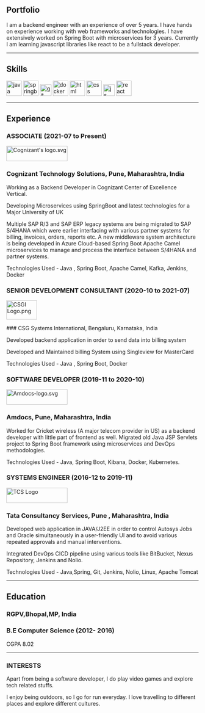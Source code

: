 ## Portfolio

I am a backend engineer with an experience of over 5 years. I have hands on experience working with web frameworks and technologies. I have extensively worked on Spring Boot with microservices for 3 years. Currently I am learning javascript libraries like react to be a fullstack developer.

---

## Skills

<p align='left'>
  <img src="https://img.icons8.com/color/48/000000/java-coffee-cup-logo--v1.png" alt="java" width="40" height="40">
  <img src="https://img.icons8.com/color/48/000000/spring-logo.png" alt="springboot" width="40" height="40">
  <img src="https://img.icons8.com/color/48/000000/git.png" height='30' width='auto' alt="git">
  <img src="https://img.icons8.com/color/48/000000/docker.png" alt="docker" width="auto" height="40"/>
  <img src="https://upload.wikimedia.org/wikipedia/commons/thumb/6/61/HTML5_logo_and_wordmark.svg/2048px-HTML5_logo_and_wordmark.svg.png" alt="html" width="40" height="40">
  <img src='https://upload.wikimedia.org/wikipedia/commons/thumb/d/d5/CSS3_logo_and_wordmark.svg/1200px-CSS3_logo_and_wordmark.svg.png' alt="css" width="40" height="40">
  <img src='https://upload.wikimedia.org/wikipedia/commons/6/6a/JavaScript-logo.png' height='30' width='auto' alt="js">
   <img src="https://upload.wikimedia.org/wikipedia/commons/thumb/a/a7/React-icon.svg/1280px-React-icon.svg.png" alt="react" width="auto" height="40"/>
</p>

---

## Experience

### **ASSOCIATE (2021-07 to Present)**


<p align='left'>
<img src="https://upload.wikimedia.org/wikipedia/commons/thumb/5/5b/Cognizant%27s_logo.svg/1200px-Cognizant%27s_logo.svg.png" alt="Cognizant's logo.svg" width="160" height="40">
</p>

### Cognizant Technology Solutions, Pune, Maharashtra, India

Working as a Backend Developer in Cognizant Center of Excellence Vertical.

Developing Microservices using SpringBoot and latest technologies for a Major University of UK

Multiple SAP R/3 and SAP ERP legacy systems are being migrated to SAP S/4HANA which were earlier interfacing with various partner systems for billing, invoices, orders, reports etc. A new middleware system architecture is being developed in Azure Cloud-based Spring Boot Apache Camel microservices to manage and process the interface between S/4HANA and partner systems.

Technologies Used - Java , Spring Boot, Apache Camel, Kafka, Jenkins, Docker

### **SENIOR DEVELOPMENT CONSULTANT (2020-10 to 2021-07)**

<p align='left'><img src="https://upload.wikimedia.org/wikipedia/commons/0/03/CSGI_Logo.png" alt="CSGI Logo.png"  width="80" height="50">
</p>
### CSG Systems International, Bengaluru, Karnataka, India

Developed backend application in order to send data into billing system

Developed and Maintained billing System using Singleview for MasterCard

Technologies Used - Java , Spring Boot, Docker

### **SOFTWARE DEVELOPER (2019-11 to 2020-10)**
<p align='left'>
    <img src="https://upload.wikimedia.org/wikipedia/commons/thumb/b/bd/Amdocs-2017-brand-mark.svg/1200px-Amdocs-2017-brand-mark.svg.png" alt="Amdocs-logo.svg" width="160" height="40">
</p>

### Amdocs, Pune, Maharashtra, India

Worked for Cricket wireless (A major telecom provider in US) as a backend developer with little part of frontend as well.
Migrated old Java JSP Servlets project to Spring Boot framework using microservices and DevOps methodologies.

Technologies Used - Java, Spring Boot, Kibana, Docker, Kubernetes.

### **SYSTEMS ENGINEER (2016-12 to 2019-11)**

<p align='left'>
<img src="https://upload.wikimedia.org/wikipedia/en/thumb/a/a3/TCS_Official_Logo.svg/1200px-TCS_Official_Logo.svg.png" alt="TCS Logo" width="160" height="40">
</p>

### Tata Consultancy Services, Pune , Maharashtra, India

Developed web application in JAVA/J2EE in order to control Autosys Jobs and Oracle simultaneously in a user-friendly UI and to avoid various repeated approvals and manual interventions.

Integrated DevOps CICD pipeline using various tools like BitBucket, Nexus Repository, Jenkins and Nolio.

Technologies Used - Java,Spring, Git, Jenkins, Nolio, Linux, Apache Tomcat

---

## Education

### **RGPV,Bhopal,MP, India**
### B.E Computer Science (2012- 2016)
CGPA 8.02

---

### INTERESTS
Apart from being a software developer, I do play video games and explore tech related stuffs.

I enjoy being outdoors, so I go for run everyday. I love travelling to different places and explore different cultures.
